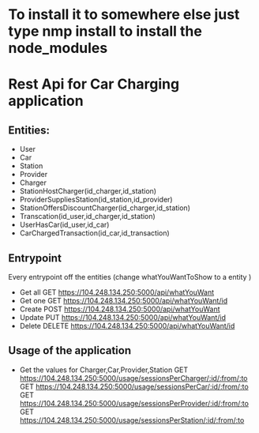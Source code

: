  # To install it to somewhere else just type nmp install to install the node_modules
# Rest Api for Car Charging application

## Entities:
- User
- Car
- Station 
- Provider
- Charger
- StationHostCharger(id_charger,id_station)
- ProviderSuppliesStation(id_station,id_provider)
- StationOffersDiscountCharger(id_charger,id_station)
- Transcation(id_user,id_charger,id_station)
- UserHasCar(id_user,id_car)
- CarChargedTransaction(id_car,id_transaction)

## Entrypoint
Every entrypoint off the entities (change whatYouWantToShow to a entity )
- Get all GET https://104.248.134.250:5000/api/whatYouWant
- Get one GET https://104.248.134.250:5000/api/whatYouWant/id
- Create POST https://104.248.134.250:5000/api/whatYouWant
- Update PUT https://104.248.134.250:5000/api/whatYouWant/id
- Delete DELETE https://104.248.134.250:5000/api/whatYouWant/id

## Usage of the application
- Get the values for Charger,Car,Provider,Station
GET  https://104.248.134.250:5000/usage/sessionsPerCharger/:id/:from/:to
GET  https://104.248.134.250:5000/usage/sessionsPerCar/:id/:from/:to
GET  https://104.248.134.250:5000/usage/sessionsPerProvider/:id/:from/:to
GET  https://104.248.134.250:5000/usage/sessionsPerStation/:id/:from/:to



